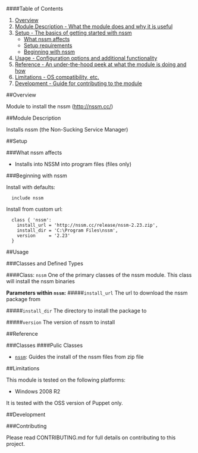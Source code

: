 ####Table of Contents

1. [Overview](#overview)
2. [Module Description - What the module does and why it is useful](#module-description)
3. [Setup - The basics of getting started with nssm](#setup)
    * [What nssm affects](#what-nssm-affects)
    * [Setup requirements](#setup-requirements)
    * [Beginning with nssm](#beginning-with-nssm)
4. [Usage - Configuration options and additional functionality](#usage)
5. [Reference - An under-the-hood peek at what the module is doing and how](#reference)
5. [Limitations - OS compatibility, etc.](#limitations)
6. [Development - Guide for contributing to the module](#development)

##Overview

Module to install the nssm (http://nssm.cc/)

##Module Description

Installs nssm (the Non-Sucking Service Manager)

##Setup

###What nssm affects

* Installs into NSSM into program files (files only)

###Beginning with nssm

Install with defaults:

```puppet
  include nssm
```

Install from custom url:

```puppet
  class { 'nssm':
    install_url = 'http://nssm.cc/release/nssm-2.23.zip',
    install_dir = 'C:\Program Files\nssm',
    version     = '2.23'
  }
```

##Usage

###Classes and Defined Types

####Class: `nssm`
One of the primary classes of the nssm module. This class will install the nssm binaries

**Parameters within `nssm`:**
#####`install_url`
The url to download the nssm package from

#####`install_dir`
The directory to install the package to

#####`version`
The version of nssm to install

##Reference

###Classes
####Pulic Classes
* [`nssm`](#class-nssm): Guides the install of the nssm files from zip file

##Limitations

This module is tested on the following platforms:

* Windows 2008 R2

It is tested with the OSS version of Puppet only.

##Development

###Contributing

Please read CONTRIBUTING.md for full details on contributing to this project.
